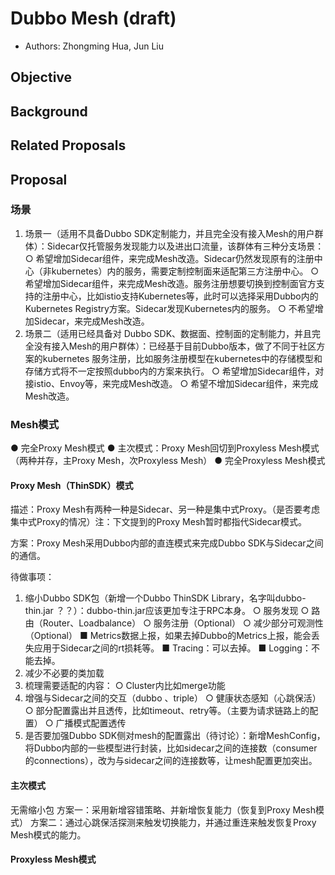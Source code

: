 # Dubbo Mesh (draft)
* Authors: Zhongming Hua, Jun Liu

## Objective
## Background
## Related Proposals
## Proposal
### 场景
1. 场景一（适用不具备Dubbo SDK定制能力，并且完全没有接入Mesh的用户群体）：Sidecar仅托管服务发现能力以及进出口流量，该群体有三种分支场景：
   ○ 希望增加Sidecar组件，来完成Mesh改造。Sidecar仍然发现原有的注册中心（非kubernetes）内的服务，需要定制控制面来适配第三方注册中心。
   ○ 希望增加Sidecar组件，来完成Mesh改造。服务注册想要切换到控制面官方支持的注册中心，比如istio支持Kubernetes等，此时可以选择采用Dubbo内的 Kubernetes Registry方案。Sidecar发现Kubernetes内的服务。
   ○ 不希望增加Sidecar，来完成Mesh改造。
2. 场景二（适用已经具备对 Dubbo SDK、数据面、控制面的定制能力，并且完全没有接入Mesh的用户群体）：已经基于目前Dubbo版本，做了不同于社区方案的kubernetes 服务注册，比如服务注册模型在kubernetes中的存储模型和存储方式将不一定按照dubbo内的方案来执行。
   ○ 希望增加Sidecar组件，对接istio、Envoy等，来完成Mesh改造。
   ○ 希望不增加Sidecar组件，来完成Mesh改造。

### Mesh模式
   ● 完全Proxy Mesh模式
   ● 主次模式：Proxy Mesh回切到Proxyless Mesh模式（两种并存，主Proxy Mesh，次Proxyless Mesh）
   ● 完全Proxyless Mesh模式
#### Proxy Mesh（ThinSDK）模式
   描述：Proxy Mesh有两种一种是Sidecar、另一种是集中式Proxy。（是否要考虑集中式Proxy的情况）注：下文提到的Proxy Mesh暂时都指代Sidecar模式。

方案：Proxy Mesh采用Dubbo内部的直连模式来完成Dubbo SDK与Sidecar之间的通信。

待做事项：
1. 缩小Dubbo SDK包（新增一个Dubbo ThinSDK Library，名字叫dubbo-thin.jar ？？）：dubbo-thin.jar应该更加专注于RPC本身。
   ○ 服务发现
   ○ 路由（Router、Loadbalance）
   ○ 服务注册（Optional）
   ○ 减少部分可观测性（Optional）
   ■ Metrics数据上报，如果去掉Dubbo的Metrics上报，能会丢失应用于Sidecar之间的rt损耗等。
   ■ Tracing：可以去掉。
   ■ Logging：不能去掉。
2. 减少不必要的类加载
3. 梳理需要适配的内容：
   ○ Cluster内比如merge功能
4. 增强与Sidecar之间的交互（dubbo 、triple）
   ○ 健康状态感知（心跳保活）
   ○ 部分配置露出并且透传，比如timeout、retry等。（主要为请求链路上的配置）
   ○ 广播模式配置透传
5. 是否要加强Dubbo SDK侧对mesh的配置露出（待讨论）：新增MeshConfig，将Dubbo内部的一些模型进行封装，比如sidecar之间的连接数（consumer的connections），改为与sidecar之间的连接数等，让mesh配置更加突出。

#### 主次模式
无需缩小包
方案一：采用新增容错策略、并新增恢复能力（恢复到Proxy Mesh模式）
方案二：通过心跳保活探测来触发切换能力，并通过重连来触发恢复Proxy Mesh模式的能力。
#### Proxyless Mesh模式

